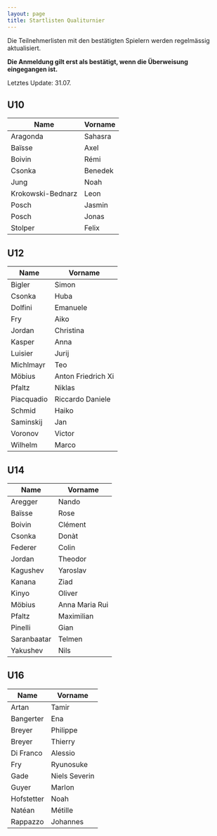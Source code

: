 ```yaml
---
layout: page
title: Startlisten Qualiturnier
---
```


Die Teilnehmerlisten mit den bestätigten Spielern werden regelmässig aktualisiert.

**Die Anmeldung gilt erst als bestätigt, wenn die Überweisung eingegangen ist.**

Letztes Update: 31.07.

## U10

| Name              | Vorname |
|-------------------|---------|
| Aragonda          | Sahasra |
| Baïsse            | Axel    |
| Boivin            | Rémi    |
| Csonka            | Benedek |
| Jung              | Noah    |
| Krokowski-Bednarz | Leon    |
| Posch             | Jasmin  |
| Posch             | Jonas   |
| Stolper           | Felix   |



## U12

| Name       | Vorname           |
|------------|-------------------|
| Bigler     | Simon             |
| Csonka     | Huba              |
| Dolfini    | Emanuele          |
| Fry        | Aiko              |
| Jordan     | Christina         |
| Kasper     | Anna              |
| Luisier    | Jurij             |
| Michlmayr  | Teo               |
| Möbius     | Anton Friedrich Xi|
| Pfaltz     | Niklas            |
| Piacquadio | Riccardo Daniele  |
| Schmid     | Haiko             |
| Saminskij  | Jan               |
| Voronov    | Victor            |
| Wilhelm    | Marco             |


## U14

| Name        | Vorname          |
|-------------|------------------|
| Aregger     | Nando            |
| Baïsse      | Rose             |
| Boivin      | Clément          |
| Csonka      | Donàt            |
| Federer     | Colin            |
| Jordan      | Theodor          |
| Kagushev    | Yaroslav         |
| Kanana      | Ziad             |
| Kinyo       | Oliver           |
| Möbius      | Anna Maria Rui   |
| Pfaltz      | Maximilian       |
| Pinelli     | Gian             |
| Saranbaatar | Telmen           |
| Yakushev    | Nils             |


## U16

| Name       | Vorname        |
|------------|----------------|
| Artan      | Tamir          |
| Bangerter  | Ena            |
| Breyer     | Philippe       |
| Breyer     | Thierry        |
| Di Franco  | Alessio        |
| Fry        | Ryunosuke      |
| Gade       | Niels Severin  |
| Guyer      | Marlon         |
| Hofstetter | Noah           |
| Natéan     | Métille        |
| Rappazzo   | Johannes       |



